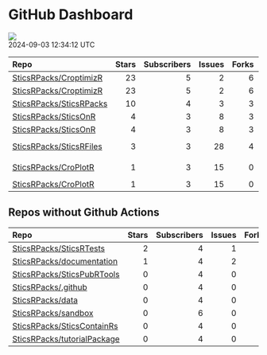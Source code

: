 GitHub Dashboard
================

![](https://github.com/SticsRPacks/status/workflows/Render%20Status/badge.svg)  
2024-09-03 12:34:12 UTC

| Repo                                                                  | Stars | Subscribers | Issues | Forks | Status                                                                                                                                                                                                                                                                                                                                                                                                                                                                           | Commit                                                                                                                                                                                     |
|:----------------------------------------------------------------------|------:|------------:|-------:|------:|:---------------------------------------------------------------------------------------------------------------------------------------------------------------------------------------------------------------------------------------------------------------------------------------------------------------------------------------------------------------------------------------------------------------------------------------------------------------------------------|:-------------------------------------------------------------------------------------------------------------------------------------------------------------------------------------------|
| [SticsRPacks/CroptimizR](https://github.com/SticsRPacks/CroptimizR)   |    23 |           5 |      2 |     6 | [![](https://github.com/SticsRPacks/CroptimizR/workflows/Update%20CITATION.cff/badge.svg)](https://github.com/SticsRPacks/CroptimizR/actions/runs/9269692005)                                                                                                                                                                                                                                                                                                                    | <a href="https://github.com/SticsRPacks/CroptimizR/commit/0e3a73abd6373c6dde4f2e96e354fbf8c3f692c1" title="Merge pull request #19 from SticsRPacks/updte-bayesiantools-version">0e3a73</a> |
| [SticsRPacks/CroptimizR](https://github.com/SticsRPacks/CroptimizR)   |    23 |           5 |      2 |     6 | [![](https://github.com/SticsRPacks/CroptimizR/workflows/R-CMD-check/badge.svg)](https://github.com/SticsRPacks/CroptimizR/actions/runs/10628641433) [![](https://github.com/SticsRPacks/CroptimizR/workflows/test-coverage/badge.svg)](https://github.com/SticsRPacks/CroptimizR/actions/runs/10628641438)                                                                                                                                                                      | <a href="https://github.com/SticsRPacks/CroptimizR/commit/8283f4d68d6c596650836f52d235ab64d6eac7e0" title="Merge pull request #22 from SticsRPacks/Fix-weight-test">8283f4</a>             |
| [SticsRPacks/SticsRPacks](https://github.com/SticsRPacks/SticsRPacks) |    10 |           4 |      3 |     3 | [![](https://github.com/SticsRPacks/SticsRPacks/workflows/R-CMD-check/badge.svg)](https://github.com/SticsRPacks/SticsRPacks/actions/runs/8357277384) [![](https://github.com/SticsRPacks/SticsRPacks/workflows/Update%20CITATION.cff/badge.svg)](https://github.com/SticsRPacks/SticsRPacks/actions/runs/8357277376)                                                                                                                                                            | <a href="https://github.com/SticsRPacks/SticsRPacks/commit/f518ad0272a702e0ae2b3d042fd3fc139600015b" title="Update license (LGPL)">f518ad</a>                                              |
| [SticsRPacks/SticsOnR](https://github.com/SticsRPacks/SticsOnR)       |     4 |           3 |      8 |     3 | [![](https://github.com/SticsRPacks/SticsOnR/workflows/Update%20CITATION.cff/badge.svg)](https://github.com/SticsRPacks/SticsOnR/actions/runs/8021559644)                                                                                                                                                                                                                                                                                                                        | <a href="https://github.com/SticsRPacks/SticsOnR/commit/85c3582359ae654f5e854ee3167adb0c0ddd1083" title="New release 1.2.0 (#20)">85c358</a>                                               |
| [SticsRPacks/SticsOnR](https://github.com/SticsRPacks/SticsOnR)       |     4 |           3 |      8 |     3 | [![](https://github.com/SticsRPacks/SticsOnR/workflows/R-CMD-check/badge.svg)](https://github.com/SticsRPacks/SticsOnR/actions/runs/9994166643) [![](https://github.com/SticsRPacks/SticsOnR/workflows/test-coverage/badge.svg)](https://github.com/SticsRPacks/SticsOnR/actions/runs/9994166666)                                                                                                                                                                                | <a href="https://github.com/SticsRPacks/SticsOnR/commit/8cf07ff444aced6aa0ddd0ab55264e9c8726a7a4" title="Merge pull request #28 from SticsRPacks/handle_dominance">8cf07f</a>              |
| [SticsRPacks/SticsRFiles](https://github.com/SticsRPacks/SticsRFiles) |     3 |           3 |     28 |     4 | [![](https://github.com/SticsRPacks/SticsRFiles/workflows/R-CMD-check/badge.svg)](https://github.com/SticsRPacks/SticsRFiles/actions/runs/10060730725) [![](https://github.com/SticsRPacks/SticsRFiles/workflows/test-coverage/badge.svg)](https://github.com/SticsRPacks/SticsRFiles/actions/runs/10060730728) [![](https://github.com/SticsRPacks/SticsRFiles/workflows/Update%20CITATION.cff/badge.svg)](https://github.com/SticsRPacks/SticsRFiles/actions/runs/10060730727) | <a href="https://github.com/SticsRPacks/SticsRFiles/commit/389a53fa8313c9a3860a0a09d26251daeadf6d2e" title="Merge branch 'main' into add/xml-upgrades/v11">389a53</a>                      |
| [SticsRPacks/CroPlotR](https://github.com/SticsRPacks/CroPlotR)       |     1 |           3 |     15 |     0 | [![](https://github.com/SticsRPacks/CroPlotR/workflows/R-CMD-check/badge.svg)](https://github.com/SticsRPacks/CroPlotR/actions/runs/9959574200) [![](https://github.com/SticsRPacks/CroPlotR/workflows/test-coverage/badge.svg)](https://github.com/SticsRPacks/CroPlotR/actions/runs/9959574210) [![](https://github.com/SticsRPacks/CroPlotR/workflows/Snapshot%20Comparison/badge.svg)](https://github.com/SticsRPacks/CroPlotR/actions/runs/9959574201)                      | <a href="https://github.com/SticsRPacks/CroPlotR/commit/74b16e6330ca5f69d05263e424c2bac9a91cf414" title="Fixed add of title in dynamic plots">74b16e</a>                                   |
| [SticsRPacks/CroPlotR](https://github.com/SticsRPacks/CroPlotR)       |     1 |           3 |     15 |     0 | [![](https://github.com/SticsRPacks/CroPlotR/workflows/Update%20CITATION.cff/badge.svg)](https://github.com/SticsRPacks/CroPlotR/actions/runs/8970280333)                                                                                                                                                                                                                                                                                                                        | <a href="https://github.com/SticsRPacks/CroPlotR/commit/e804e766886e4bbf7518a3c137882c4bd834cbec" title="Up documentation">e804e7</a>                                                      |

## Repos without Github Actions

| Repo                                                                          | Stars | Subscribers | Issues | Forks |
|:------------------------------------------------------------------------------|------:|------------:|-------:|------:|
| [SticsRPacks/SticsRTests](https://github.com/SticsRPacks/SticsRTests)         |     2 |           4 |      1 |     1 |
| [SticsRPacks/documentation](https://github.com/SticsRPacks/documentation)     |     1 |           4 |      2 |     1 |
| [SticsRPacks/SticsPubRTools](https://github.com/SticsRPacks/SticsPubRTools)   |     0 |           4 |      0 |     0 |
| [SticsRPacks/.github](https://github.com/SticsRPacks/.github)                 |     0 |           4 |      0 |     0 |
| [SticsRPacks/data](https://github.com/SticsRPacks/data)                       |     0 |           4 |      0 |     0 |
| [SticsRPacks/sandbox](https://github.com/SticsRPacks/sandbox)                 |     0 |           6 |      0 |     0 |
| [SticsRPacks/SticsContainRs](https://github.com/SticsRPacks/SticsContainRs)   |     0 |           4 |      0 |     0 |
| [SticsRPacks/tutorialPackage](https://github.com/SticsRPacks/tutorialPackage) |     0 |           4 |      0 |     0 |
